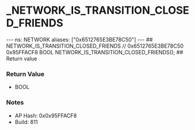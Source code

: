 # _NETWORK_IS_TRANSITION_CLOSED_FRIENDS

--- ns: NETWORK aliases: ["0x6512765E3BE78C50"] --- ## NETWORK_IS_TRANSITION_CLOSED_FRIENDS  // 0x6512765E3BE78C50 0x95FFACF8 BOOL NETWORK_IS_TRANSITION_CLOSED_FRIENDS();   ## Return value

### Return Value
* BOOL

### Notes
* AP Hash: 0x0x95FFACF8
* Build: 811

